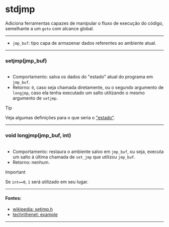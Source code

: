 # stdjmp
Adiciona ferramentas capazes de manipular o fluxo de execução do código, semelhante a um
`goto` com alcance global.

---

* `jmp_buf`: tipo capa de armazenar dados referentes ao ambiente atual.

---

### setjmp(jmp\_buf)
###### 

* Comportamento: salva os dados do "estado" atual do programa em `jmp_buf`.
* Retorno: `0`, caso seja chamada diretamente, ou o segundo argumento de `longjmp`, caso
ela tenha executado um salto utilizando o mesmo argumento de `setjmp`.

> [!TIP]
> Veja algumas definições para o que seria o ["estado"](https://stackoverflow.com/questions/25266832/exactly-what-program-state-does-setjmp-save "Stackoverflow").

---

### void longjmp(jmp\_buf, int)
###### 

* Comportamento: restaura o ambiente salvo em `jmp_buf`, ou seja, executa um salto à última
chamada de `set_jmp` que utilizou `jmp_buf`.
* Retorno: nenhum.

> [!IMPORTANT]
> Se `int==0`, `1` será utilizado em seu lugar.

---

#### Fontes:
* [wikipedia: setjmp.h](https://en.wikipedia.org/wiki/setjmp.h )
* [technthenet: example](https://www.techonthenet.com/c_language/standard_library_functions/setjmp_h/longjmp.php )

---
